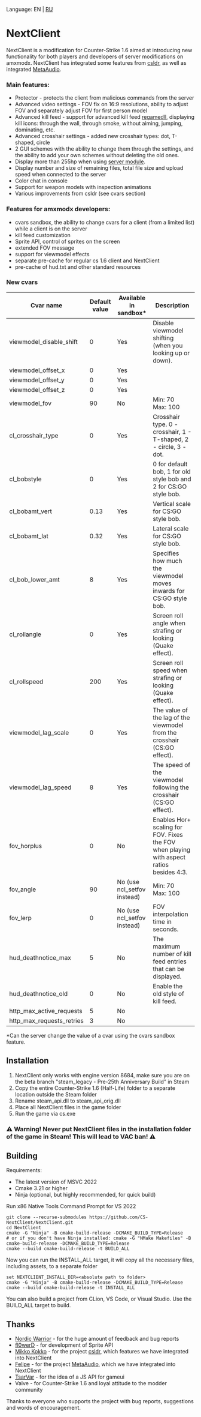Language: EN | [RU](https://github.com/CS-NextClient/NextClient/blob/main/README.ru.md)

NextClient
==========

NextClient is a modification for Counter-Strike 1.6 aimed at introducing new functionality for both players and developers of server modifications on amxmodx.
NextClient has integrated some features from [csldr](https://github.com/mikkokko/csldr), as well as integrated [MetaAudio](https://github.com/LAGonauta/MetaAudio).

### Main features:
 - Protector - protects the client from malicious commands from the server
 - Advanced video settings - FOV fix on 16:9 resolutions, ability to adjust FOV and separately adjust FOV for first person model
 - Advanced kill feed - support for advanced kill feed [regamedll](https://github.com/s1lentq/ReGameDLL_CS/pull/858), displaying kill icons: through the wall, through smoke, without aiming, jumping, dominating, etc.
 - Advanced crosshair settings - added new crosshair types: dot, T-shaped, circle
 - 2 GUI schemes with the ability to change them through the settings, and the ability to add your own schemes without deleting the old ones.
 - Display more than 255hp when using [server module](https://github.com/CS-NextClient/NextClientServerApi).
 - Display number and size of remaining files, total file size and upload speed when connected to the server
 - Color chat in console
 - Support for weapon models with inspection animations
 - Various improvements from csldr (see cvars section)

### Features for amxmodx developers:
 - cvars sandbox, the ability to change cvars for a client (from a limited list) while a client is on the server
 - kill feed customization
 - Sprite API, control of sprites on the screen
 - extended FOV message
 - support for viewmodel effects
 - separate pre-cache for regular cs 1.6 client and NextClient
 - pre-cache of hud.txt and other standard resources

### New cvars

| Cvar name | Default value | Available in sandbox*       | Description |
| --- |---------------|-----------------------------| --- |
| viewmodel_disable_shift | 0             | Yes                         | Disable viewmodel shifting (when you looking up or down). |
| viewmodel_offset_x | 0             | Yes                         |  |
| viewmodel_offset_y | 0             | Yes                         |  |
| viewmodel_offset_z | 0             | Yes                         |  |
| viewmodel_fov | 90            | No                          | Min: 70<br/>Max: 100 |
| cl_crosshair_type | 0             | Yes                         | Crosshair type. 0 - crosshair, 1 - T-shaped, 2 - circle, 3 - dot. |
| cl_bobstyle | 0             | Yes                         | 0 for default bob, 1 for old style bob and 2 for CS:GO style bob. |
| cl_bobamt_vert | 0\.13         | Yes                         | Vertical scale for CS:GO style bob. |
| cl_bobamt_lat | 0\.32         | Yes                         | Lateral scale for CS:GO style bob. |
| cl_bob_lower_amt | 8             | Yes                         | Specifies how much the viewmodel moves inwards for CS:GO style bob. |
| cl_rollangle | 0             | Yes                         | Screen roll angle when strafing or looking (Quake effect). |
| cl_rollspeed | 200           | Yes                         | Screen roll speed when strafing or looking (Quake effect). |
| viewmodel_lag_scale | 0             | Yes                         | The value of the lag of the viewmodel from the crosshair (CS:GO effect). |
| viewmodel_lag_speed | 8             | Yes                         | The speed of the viewmodel following the crosshair (CS:GO effect). |
| fov_horplus | 0             | No                          | Enables Hor+ scaling for FOV. Fixes the FOV when playing with aspect ratios besides 4:3. |
| fov_angle | 90            | No (use ncl_setfov instead) | Min: 70<br/>Max: 100 |
| fov_lerp | 0             | No (use ncl_setfov instead) | FOV interpolation time in seconds. |
| hud_deathnotice_max | 5             | No                          | The maximum number of kill feed entries that can be displayed. |
| hud_deathnotice_old | 0             | No                          | Enable the old style of kill feed. |
| http_max_active_requests | 5             | No                          |  |
| http_max_requests_retries | 3             | No                          |   |

*Can the server change the value of a cvar using the cvars sandbox feature.

## Installation

1. NextClient only works with engine version 8684, make sure you are on the beta branch "steam_legacy - Pre-25th Anniversary Build" in Steam
2. Copy the entire Counter-Strike 1.6 (Half-Life) folder to a separate location outside the Steam folder
3. Rename steam_api.dll to steam_api_orig.dll
4. Place all NextClient files in the game folder
5. Run the game via cs.exe

### ⚠️ Warning! Never put NextClient files in the installation folder of the game in Steam! This will lead to VAC ban! ⚠️

## Building
Requirements:
 - The latest version of MSVC 2022
 - Cmake 3.21 or higher
 - Ninja (optional, but highly recommended, for quick build)

Run x86 Native Tools Command Prompt for VS 2022
```
git clone --recurse-submodules https://github.com/CS-NextClient/NextClient.git
cd NextClient
cmake -G "Ninja" -B cmake-build-release -DCMAKE_BUILD_TYPE=Release
# or if you don't have Ninja installed: cmake -G "NMake Makefiles" -B cmake-build-release -DCMAKE_BUILD_TYPE=Release 
cmake --build cmake-build-release -t BUILD_ALL

```

Now you can run the INSTALL_ALL target, it will copy all the necessary files, including assets, to a separate folder
```
set NEXTCLIENT_INSTALL_DIR=<absolute path to folder>
cmake -G "Ninja" -B cmake-build-release -DCMAKE_BUILD_TYPE=Release
cmake --build cmake-build-release -t INSTALL_ALL
```

You can also build a project from CLion, VS Code, or Visual Studio. Use the BUILD_ALL target to build.

## Thanks
- [Nordic Warrior](https://github.com/Nord1cWarr1or) - for the huge amount of feedback and bug reports
- [fl0werD](https://github.com/fl0werD) - for development of Sprite API
- [Mikko Kokko](https://github.com/mikkokko) - for the project [csldr](https://github.com/mikkokko/csldr), which features we have integrated into NextClient
- [Felipe](https://github.com/LAGonauta) - for the project [MetaAudio](https://github.com/LAGonauta/MetaAudio), which we have integrated into NextClient
- [TsarVar](https://tsarvar.com) - for the idea of a JS API for gameui
- Valve - for Counter-Strike 1.6 and loyal attitude to the modder community

Thanks to everyone who supports the project with bug reports, suggestions and words of encouragement.